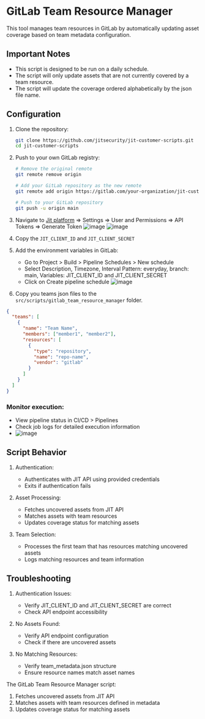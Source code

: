 # GitLab Team Resource Manager

This tool manages team resources in GitLab by automatically updating asset coverage based on team metadata configuration.

## Important Notes

- This script is designed to be run on a daily schedule.
- The script will only update assets that are not currently covered by a team resource.
- The script will update the coverage ordered alphabetically by the json file name.

## Configuration
1. Clone the repository:
   ```bash
   git clone https://github.com/jitsecurity/jit-customer-scripts.git
   cd jit-customer-scripts
   ```

2. Push to your own GitLab registry:
   ```bash
   # Remove the original remote
   git remote remove origin

   # Add your GitLab repository as the new remote
   git remote add origin https://gitlab.com/your-organization/jit-customer-scripts.git

   # Push to your GitLab repository
   git push -u origin main
   ```

3. Navigate to [Jit platform](https://platform.jit.io/) => Settings => User and Permissions => API Tokens => Generate Token
   ![image](https://github.com/user-attachments/assets/897cdc35-fb01-48b0-9ffa-6ed65f3b62de)
   ![image](https://github.com/user-attachments/assets/7ba48c2f-01dc-43fa-ad12-0d33bb8789eb)


4. Copy the `JIT_CLIENT_ID` and `JIT_CLIENT_SECRET`
5. Add the environment variables in GitLab:
    - Go to Project > Build > Pipeline Schedules > New schedule
    - Select Description, Timezone, Interval Pattern: everyday, branch: main, Variables: JIT_CLIENT_ID and JIT_CLIENT_SECRET
    - Click on Create pipeline schedule
  ![image](https://github.com/user-attachments/assets/c5b25d63-d2be-44fc-a0bf-1f7089df4794)


1. Copy you teams json files to the `src/scripts/gitlab_team_resource_manager` folder.

```json
{
  "teams": [
    {
      "name": "Team Name",
      "members": ["member1", "member2"],
      "resources": [
        {
          "type": "repository",
          "name": "repo-name",
          "vendor": "gitlab"
        }
      ]
    }
  ]
}
```

### Monitor execution:
   - View pipeline status in CI/CD > Pipelines
   - Check job logs for detailed execution information
   - ![image](https://github.com/user-attachments/assets/7490f280-7716-4157-b2ad-9eaef7f4c68b)




## Script Behavior

1. Authentication:
   - Authenticates with JIT API using provided credentials
   - Exits if authentication fails

2. Asset Processing:
   - Fetches uncovered assets from JIT API
   - Matches assets with team resources
   - Updates coverage status for matching assets

3. Team Selection:
   - Processes the first team that has resources matching uncovered assets
   - Logs matching resources and team information

## Troubleshooting

1. Authentication Issues:
   - Verify JIT_CLIENT_ID and JIT_CLIENT_SECRET are correct
   - Check API endpoint accessibility

2. No Assets Found:
   - Verify API endpoint configuration
   - Check if there are uncovered assets

3. No Matching Resources:
   - Verify team_metadata.json structure
   - Ensure resource names match asset names


The GitLab Team Resource Manager script:
1. Fetches uncovered assets from JIT API
2. Matches assets with team resources defined in metadata
3. Updates coverage status for matching assets
